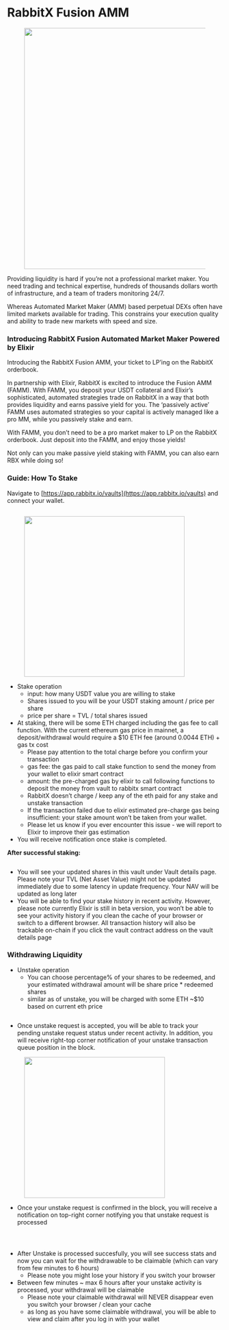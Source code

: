 # RabbitX Fusion AMM

<figure><img src=".gitbook/assets/image (32).png" alt="" width="563"><figcaption></figcaption></figure>

Providing liquidity is hard if you’re not a professional market maker. You need trading and technical expertise, hundreds of thousands dollars worth of infrastructure, and a team of traders monitoring 24/7.

Whereas Automated Market Maker (AMM) based perpetual DEXs often have limited markets available for trading. This constrains your execution quality and ability to trade new markets with speed and size.

### Introducing RabbitX Fusion Automated Market Maker Powered by Elixir

Introducing the RabbitX Fusion AMM, your ticket to LP’ing on the RabbitX orderbook.

In partnership with Elixir, RabbitX is excited to introduce the Fusion AMM (FAMM). With FAMM, you deposit your USDT collateral and Elixir’s sophisticated, automated strategies trade on RabbitX in a way that both provides liquidity and earns passive yield for you. The ‘passively active’ FAMM uses automated strategies so your capital is actively managed like a pro MM, while you passively stake and earn.

With FAMM, you don’t need to be a pro market maker to LP on the RabbitX orderbook. Just deposit into the FAMM, and enjoy those yields!

Not only can you make passive yield staking with FAMM, you can also earn RBX while doing so!



### Guide: How To Stake

Navigate to [https://app.rabbitx.io/vaults](https://app.rabbitx.io/vaults) and connect your wallet.

<figure><img src=".gitbook/assets/image (36).png" alt=""><figcaption></figcaption></figure>

<figure><img src=".gitbook/assets/image (34).png" alt="" width="375"><figcaption></figcaption></figure>

* Stake operation
  * input: how many USDT value you are willing to stake
  * Shares issued to you will be your USDT staking amount / price per share
  * price per share = TVL / total shares issued
* At staking, there will be some ETH charged including the gas fee to call function. With the current ethereum gas price in mainnet, a deposit/withdrawal would require a $10 ETH fee (around 0.0044 ETH) + gas tx cost
  * Please pay attention to the total charge before you confirm your transaction
  * gas fee: the gas paid to call stake function to send the money from your wallet to elixir smart contract
  * amount: the pre-charged gas by elixir to call following functions to deposit the money from vault to rabbitx smart contract
  * RabbitX doesn’t charge / keep any of the eth paid for any stake and unstake transaction
  * If the transaction failed due to elixir estimated pre-charge gas being insufficient: your stake amount won’t be taken from your wallet.
  * Please let us know if you ever encounter this issue - we will report to Elixir to improve their gas estimation
* You will receive notification once stake is completed.

**After successful staking:**

<figure><img src=".gitbook/assets/image (35).png" alt=""><figcaption></figcaption></figure>

* You will see your updated shares in this vault under Vault details page. Please note your TVL (Net Asset Value) might not be updated immediately due to some latency in update frequency. Your NAV will be updated as long later
* You will be able to find your stake history in recent activity. However, please note currently Elixir is still in beta version, you won’t be able to see your activity history if you clean the cache of your browser or switch to a different browser. All transaction history will also be trackable on-chain if you click the vault contract address on the vault details page

### Withdrawing Liquidity

* Unstake operation
  * You can choose percentage% of your shares to be redeemed, and your estimated withdrawal amount will be share price \* redeemed shares
  * similar as of unstake, you will be charged with some ETH \~$10 based on current eth price

<figure><img src=".gitbook/assets/image (38).png" alt=""><figcaption></figcaption></figure>

* Once unstake request is accepted, you will be able to track your pending unstake request status under recent activity. In addition, you will receive right-top corner notification of your unstake transaction queue position in the block.

<figure><img src=".gitbook/assets/image (37).png" alt="" width="329"><figcaption></figcaption></figure>

* Once your unstake request is confirmed in the block, you will receive a notification on top-right corner notifying you that unstake request is processed

<figure><img src=".gitbook/assets/image (40).png" alt=""><figcaption></figcaption></figure>

<figure><img src=".gitbook/assets/image (41).png" alt=""><figcaption></figcaption></figure>

<figure><img src=".gitbook/assets/image (39).png" alt=""><figcaption></figcaption></figure>

* After Unstake is processed succesfully, you will see success stats and now you can wait for the withdrawable to be claimable (which can vary from few minutes to 6 hours)
  * Please note you might lose your history if you switch your browser
* Between few minutes \~ max 6 hours after your unstake activity is processed, your withdrawal will be claimable
  * Please note your claimable withdrawal will NEVER disappear even you switch your browser / clean your cache
  * as long as you have some claimable withdrawal, you will be able to view and claim after you log in with your wallet
